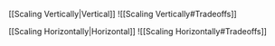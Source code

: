 [[Scaling Vertically|Vertical]]
![[Scaling Vertically#Tradeoffs]]

[[Scaling Horizontally|Horizontal]]
![[Scaling Horizontally#Tradeoffs]]